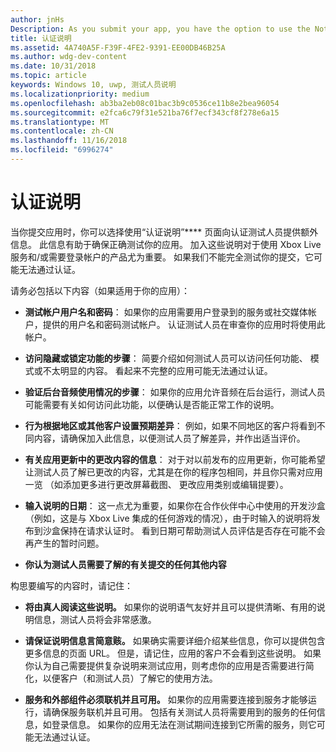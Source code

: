 ```yaml
---
author: jnHs
Description: As you submit your app, you have the option to use the Notes for certification page to provide additional info to the certification testers. This info can help ensure that your app is tested correctly.
title: 认证说明
ms.assetid: 4A740A5F-F39F-4FE2-9391-EE00DB46B25A
ms.author: wdg-dev-content
ms.date: 10/31/2018
ms.topic: article
keywords: Windows 10, uwp, 测试人员说明
ms.localizationpriority: medium
ms.openlocfilehash: ab3ba2eb08c01bac3b9c0536ce11b8e2bea96054
ms.sourcegitcommit: e2fca6c79f31e521ba76f7ecf343cf8f278e6a15
ms.translationtype: MT
ms.contentlocale: zh-CN
ms.lasthandoff: 11/16/2018
ms.locfileid: "6996274"
---
```

# <a name="notes-for-certification"></a>认证说明


当你提交应用时，你可以选择使用“认证说明”**** 页面向认证测试人员提供额外信息。 此信息有助于确保正确测试你的应用。 加入这些说明对于使用 Xbox Live 服务和/或需要登录帐户的产品尤为重要。 如果我们不能完全测试你的提交，它可能无法通过认证。

请务必包括以下内容（如果适用于你的应用）：

-   **测试帐户用户名和密码**： 如果你的应用需要用户登录到的服务或社交媒体帐户，提供的用户名和密码测试帐户。 认证测试人员在审查你的应用时将使用此帐户。

-   **访问隐藏或锁定功能的步骤**： 简要介绍如何测试人员可以访问任何功能、 模式或不太明显的内容。 看起来不完整的应用可能无法通过认证。

-   **验证后台音频使用情况的步骤**： 如果你的应用允许音频在后台运行，测试人员可能需要有关如何访问此功能，以便确认是否能正常工作的说明。

-  **行为根据地区或其他客户设置预期差异**： 例如，如果不同地区的客户将看到不同内容，请确保加入此信息，以便测试人员了解差异，并作出适当评价。

-   **有关应用更新中的更改内容的信息**： 对于对以前发布的应用更新，你可能希望让测试人员了解已更改的内容，尤其是在你的程序包相同，并且你只需对应用一览 （如添加更多进行更改屏幕截图、 更改应用类别或编辑提要）。

-   **输入说明的日期**： 这一点尤为重要，如果你在合作伙伴中心中使用的开发沙盒 （例如，这是与 Xbox Live 集成的任何游戏的情况），由于时输入的说明将发布到沙盒保持在请求认证时。 看到日期可帮助测试人员评估是否存在可能不会再产生的暂时问题。

-  **你认为测试人员需要了解的有关提交的任何其他内容**

构思要编写的内容时，请记住：

-   **将由真人阅读这些说明。** 如果你的说明语气友好并且可以提供清晰、有用的说明信息，测试人员将会非常感激。

-   **请保证说明信息言简意赅。** 如果确实需要详细介绍某些信息，你可以提供包含更多信息的页面 URL。 但是，请记住，应用的客户不会看到这些说明。 如果你认为自己需要提供复杂说明来测试应用，则考虑你的应用是否需要进行简化，以便客户（和测试人员）了解它的使用方法。

-   **服务和外部组件必须联机并且可用。** 如果你的应用需要连接到服务才能够运行，请确保服务联机并且可用。 包括有关测试人员将需要用到的服务的任何信息，如登录信息。 如果你的应用无法在测试期间连接到它所需的服务，则它可能无法通过认证。

 

 




